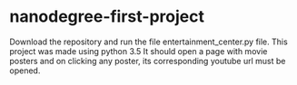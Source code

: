 # nanodegree-first-project
Download the repository and run the file entertainment_center.py file.
This project was made using python 3.5
It should open a page with movie posters and on clicking any poster, its corresponding youtube url must be opened.
